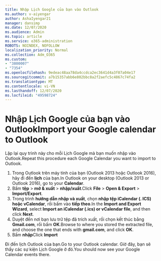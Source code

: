 ```yaml
---
title: Nhập Lịch Google của bạn vào Outlook
ms.author: v-aiyengar
author: AshaIyengar21
manager: dansimp
ms.date: 12/07/2020
ms.audience: Admin
ms.topic: article
ms.service: o365-administration
ROBOTS: NOINDEX, NOFOLLOW
localization_priority: Normal
ms.collection: Adm_O365
ms.custom:
- "3800007"
- "7354"
ms.openlocfilehash: 9edeac48aa78da4ccdca2ec3641d4a3f07a04e17
ms.sourcegitcommit: a7b15357abb6e802bbc8a2f2aefc5c4867c74fa2
ms.translationtype: MT
ms.contentlocale: vi-VN
ms.lasthandoff: 12/07/2020
ms.locfileid: "49598724"
---
```

# <a name="import-your-google-calendar-to-outlook"></a><span data-ttu-id="2e04d-102">Nhập Lịch Google của bạn vào Outlook</span><span class="sxs-lookup"><span data-stu-id="2e04d-102">Import your Google calendar to Outlook</span></span>

<span data-ttu-id="2e04d-103">Lặp lại quy trình này cho mỗi Lịch Google mà bạn muốn nhập vào Outlook.</span><span class="sxs-lookup"><span data-stu-id="2e04d-103">Repeat this procedure each Google Calendar you want to import to Outlook.</span></span>

1. <span data-ttu-id="2e04d-104">Trong Outlook trên máy tính của bạn (Outlook 2013 hoặc Outlook 2016), hãy đi đến **lịch** của bạn.</span><span class="sxs-lookup"><span data-stu-id="2e04d-104">In Outlook on your desktop (Outlook 2013 or Outlook 2016), go to your **Calendar**.</span></span>
1. <span data-ttu-id="2e04d-105">Bấm **tệp**  >  **mở & xuất**  >  **nhập/xuất**.</span><span class="sxs-lookup"><span data-stu-id="2e04d-105">Click **File** > **Open & Export** > **Import/Export**.</span></span>
1. <span data-ttu-id="2e04d-106">Trong trình **hướng dẫn nhập và xuất**, chọn **nhập tệp iCalendar (. ICS) hoặc vCalendar**, rồi bấm vào **tiếp theo**.</span><span class="sxs-lookup"><span data-stu-id="2e04d-106">In the **Import and Export Wizard**, select **Import an iCalendar (.ics) or vCalendar file**, and then click **Next**.</span></span>
1. <span data-ttu-id="2e04d-107">Duyệt đến nơi bạn lưu trữ tệp đã trích xuất, rồi chọn kết thúc bằng **Gmail.com**, rồi bấm **OK**.</span><span class="sxs-lookup"><span data-stu-id="2e04d-107">Browse to where you stored the extracted file, and choose the one that ends with **gmail.com**, and click **OK**.</span></span>
1. <span data-ttu-id="2e04d-108">Bấm **nhập**</span><span class="sxs-lookup"><span data-stu-id="2e04d-108">Click **Import**</span></span>

<span data-ttu-id="2e04d-109">Đi đến lịch Outlook của bạn.</span><span class="sxs-lookup"><span data-stu-id="2e04d-109">Go to your Outlook calendar.</span></span> <span data-ttu-id="2e04d-110">Giờ đây, bạn sẽ thấy các sự kiện Lịch Google ở đó.</span><span class="sxs-lookup"><span data-stu-id="2e04d-110">You should now see your Google Calendar events there.</span></span>
